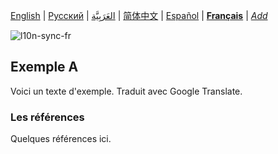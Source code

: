 [English](README.md) | [Русский](README-ru.md) | [العَرَبِيَّة](README-ar.md) | [简体中文](README-zh-Hans.md) | [Español](README-es.md) | **[Français](README-fr.md)** | *[Add](https://github.com/markdown-localization/markdown-localization-spec#workflow)* <!-- l10n:select -->

<!-- l10n:ignore start -->
![l10n-sync-fr](https://github.com/markdown-localization/markdown-localization-spec/workflows/l10n-sync-fr/badge.svg)
<!-- l10n:ignore end -->

<!-- l10n:section
## Example A

Here is a text of example.
l10n:section -->
## Exemple A

Voici un texte d'exemple. Traduit avec Google Translate.

<!-- l10n:section
### References

Some references here.
l10n:section -->
### Les références

Quelques références ici.
